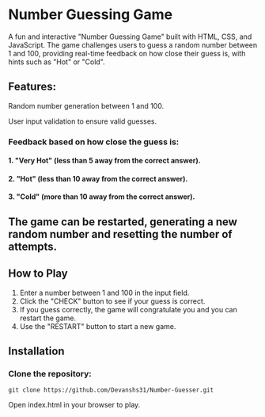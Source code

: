 # Number Guessing Game
A fun and interactive "Number Guessing Game" built with HTML, CSS, and JavaScript. The game challenges users to guess a random number between 1 and 100, providing real-time feedback on how close their guess is, with hints such as "Hot" or "Cold".

## Features:
Random number generation between 1 and 100.

User input validation to ensure valid guesses.

### Feedback based on how close the guess is:

  #### 1. "Very Hot" (less than 5 away from the correct answer).
  #### 2. "Hot" (less than 10 away from the correct answer).
  #### 3. "Cold" (more than 10 away from the correct answer).
## The game can be restarted, generating a new random number and resetting the number of attempts.

## How to Play
1. Enter a number between 1 and 100 in the input field.
2. Click the "CHECK" button to see if your guess is correct.
3. If you guess correctly, the game will congratulate you and you can restart the game.
4. Use the "RESTART" button to start a new game.
## Installation
### Clone the repository:
    git clone https://github.com/Devanshs31/Number-Guesser.git
Open index.html in your browser to play.
